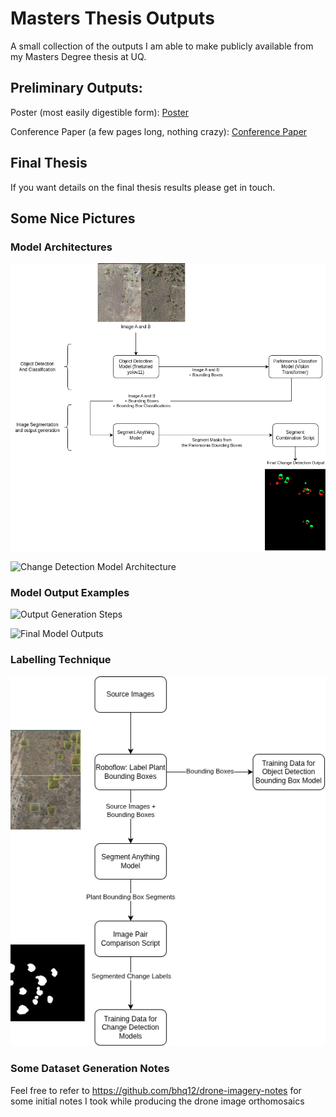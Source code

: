 # Masters Thesis Outputs

A small collection of the outputs I am able to make publicly available from my Masters Degree thesis at UQ.

## Preliminary Outputs:

Poster (most easily digestible form): [Poster](poster.pdf)

Conference Paper (a few pages long, nothing crazy): [Conference Paper](conference_paper.pdf)

## Final Thesis
If you want details on the final thesis results please get in touch.

## Some Nice Pictures

### Model Architectures

![Foundational Model Architecture](/images/plant_detector_and_parkinsonia_classification_model.drawio.png)

![Change Detection Model Architecture](/images/simplified_two_model_inference_architecture.png)

### Model Output Examples

![Output Generation Steps](/images/red_green_change_label_generation.drawio.png)

![Final Model Outputs](/images/final_model_outputs.png)

### Labelling Technique

![Labelling Technique](/images/simplified_labelling_technique.drawio.png)

### Some Dataset Generation Notes

Feel free to refer to https://github.com/bhq12/drone-imagery-notes for some initial notes I took while producing the drone image orthomosaics
